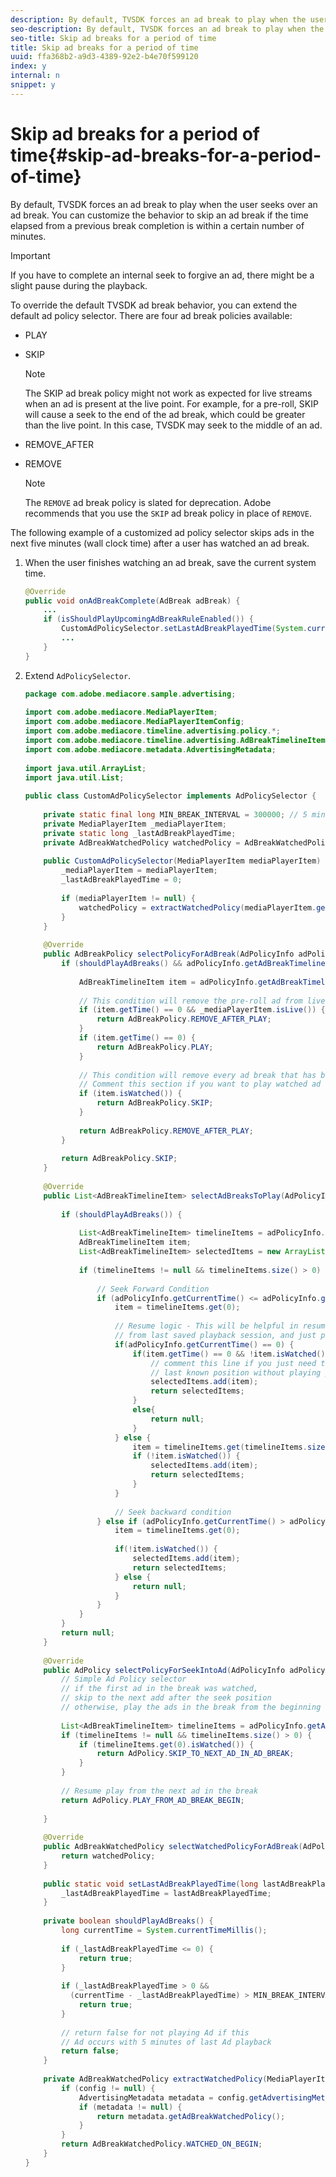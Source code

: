 ```yaml
---
description: By default, TVSDK forces an ad break to play when the user seeks over an ad break. You can customize the behavior to skip an ad break if the time elapsed from a previous break completion is within a certain number of minutes.
seo-description: By default, TVSDK forces an ad break to play when the user seeks over an ad break. You can customize the behavior to skip an ad break if the time elapsed from a previous break completion is within a certain number of minutes.
seo-title: Skip ad breaks for a period of time
title: Skip ad breaks for a period of time
uuid: ffa368b2-a9d3-4389-92e2-b4e70f599120
index: y
internal: n
snippet: y
---
```


# Skip ad breaks for a period of time{#skip-ad-breaks-for-a-period-of-time}

By default, TVSDK forces an ad break to play when the user seeks over an ad break. You can customize the behavior to skip an ad break if the time elapsed from a previous break completion is within a certain number of minutes.

>[!IMPORTANT]
>
>If you have to complete an internal seek to forgive an ad, there might be a slight pause during the playback.

To override the default TVSDK ad break behavior, you can extend the default ad policy selector. There are four ad break policies available:

* PLAY
* SKIP 

  >[!NOTE]
  >
  >The SKIP ad break policy might not work as expected for live streams when an ad is present at the live point. For example, for a pre-roll, SKIP will cause a seek to the end of the ad break, which could be greater than the live point. In this case, TVSDK may seek to the middle of an ad.

* REMOVE_AFTER
* REMOVE 

  >[!NOTE]
  >
  >The `REMOVE` ad break policy is slated for deprecation. Adobe recommends that you use the `SKIP` ad break policy in place of `REMOVE`.

The following example of a customized ad policy selector skips ads in the next five minutes (wall clock time) after a user has watched an ad break. 

1. When the user finishes watching an ad break, save the current system time.

   ```java
   @Override 
   public void onAdBreakComplete(AdBreak adBreak) { 
       ... 
       if (isShouldPlayUpcomingAdBreakRuleEnabled()) { 
           CustomAdPolicySelector.setLastAdBreakPlayedTime(System.currentTimeMillis()); 
           ... 
       } 
   }
   ```

1. Extend `AdPolicySelector`.

   ```java
   package com.adobe.mediacore.sample.advertising; 
    
   import com.adobe.mediacore.MediaPlayerItem; 
   import com.adobe.mediacore.MediaPlayerItemConfig; 
   import com.adobe.mediacore.timeline.advertising.policy.*; 
   import com.adobe.mediacore.timeline.advertising.AdBreakTimelineItem; 
   import com.adobe.mediacore.metadata.AdvertisingMetadata; 
    
   import java.util.ArrayList; 
   import java.util.List; 
    
   public class CustomAdPolicySelector implements AdPolicySelector { 
    
       private static final long MIN_BREAK_INTERVAL = 300000; // 5 minutes for next ad break to be played 
       private MediaPlayerItem _mediaPlayerItem; 
       private static long _lastAdBreakPlayedTime; 
       private AdBreakWatchedPolicy watchedPolicy = AdBreakWatchedPolicy.WATCHED_ON_BEGIN; 
    
       public CustomAdPolicySelector(MediaPlayerItem mediaPlayerItem) { 
           _mediaPlayerItem = mediaPlayerItem; 
           _lastAdBreakPlayedTime = 0; 
    
           if (mediaPlayerItem != null) { 
               watchedPolicy = extractWatchedPolicy(mediaPlayerItem.getConfig()); 
           } 
       } 
    
       @Override 
       public AdBreakPolicy selectPolicyForAdBreak(AdPolicyInfo adPolicyInfo) { 
           if (shouldPlayAdBreaks() && adPolicyInfo.getAdBreakTimelineItems() != null) { 
    
               AdBreakTimelineItem item = adPolicyInfo.getAdBreakTimelineItems().get(0); 
    
               // This condition will remove the pre-roll ad from live stream after watching 
               if (item.getTime() == 0 && _mediaPlayerItem.isLive()) { 
                   return AdBreakPolicy.REMOVE_AFTER_PLAY; 
               } 
               if (item.getTime() == 0) { 
                   return AdBreakPolicy.PLAY; 
               } 
    
               // This condition will remove every ad break that has been watched once.  
               // Comment this section if you want to play watched ad breaks again. 
               if (item.isWatched()) { 
                   return AdBreakPolicy.SKIP; 
               } 
    
               return AdBreakPolicy.REMOVE_AFTER_PLAY; 
           } 
    
           return AdBreakPolicy.SKIP; 
       } 
    
       @Override 
       public List<AdBreakTimelineItem> selectAdBreaksToPlay(AdPolicyInfo adPolicyInfo) { 
    
           if (shouldPlayAdBreaks()) { 
    
               List<AdBreakTimelineItem> timelineItems = adPolicyInfo.getAdBreakTimelineItems(); 
               AdBreakTimelineItem item; 
               List<AdBreakTimelineItem> selectedItems = new ArrayList<AdBreakTimelineItem>(); 
    
               if (timelineItems != null && timelineItems.size() > 0) { 
    
                   // Seek Forward Condition 
                   if (adPolicyInfo.getCurrentTime() <= adPolicyInfo.getSeekToTime()) { 
                       item = timelineItems.get(0); 
    
                       // Resume logic - This will be helpful in resuming the content  
                       // from last saved playback session, and just play the pre-roll ad 
                       if(adPolicyInfo.getCurrentTime() == 0) { 
                           if(item.getTime() == 0 && !item.isWatched()) { 
                               // comment this line if you just need to seek to the user's  
                               // last known position without playing pre-roll ad. ZD#820 
                               selectedItems.add(item); 
                               return selectedItems; 
                           } 
                           else{ 
                               return null; 
                           } 
                       } else { 
                           item = timelineItems.get(timelineItems.size()-1); 
                           if (!item.isWatched()) { 
                               selectedItems.add(item); 
                               return selectedItems; 
                           } 
                       } 
    
                       // Seek backward condition 
                   } else if (adPolicyInfo.getCurrentTime() > adPolicyInfo.getSeekToTime()) { 
                       item = timelineItems.get(0); 
    
                       if(!item.isWatched()) { 
                           selectedItems.add(item); 
                           return selectedItems; 
                       } else { 
                           return null; 
                       } 
                   } 
               } 
           } 
           return null; 
       } 
    
       @Override 
       public AdPolicy selectPolicyForSeekIntoAd(AdPolicyInfo adPolicyInfo) { 
           // Simple Ad Policy selector 
           // if the first ad in the break was watched,  
           // skip to the next add after the seek position 
           // otherwise, play the ads in the break from the beginning 
    
           List<AdBreakTimelineItem> timelineItems = adPolicyInfo.getAdBreakTimelineItems(); 
           if (timelineItems != null && timelineItems.size() > 0) { 
               if (timelineItems.get(0).isWatched()) { 
                   return AdPolicy.SKIP_TO_NEXT_AD_IN_AD_BREAK; 
               } 
           } 
    
           // Resume play from the next ad in the break 
           return AdPolicy.PLAY_FROM_AD_BREAK_BEGIN; 
    
       } 
    
       @Override 
       public AdBreakWatchedPolicy selectWatchedPolicyForAdBreak(AdPolicyInfo adPolicyInfo) { 
           return watchedPolicy; 
       } 
    
       public static void setLastAdBreakPlayedTime(long lastAdBreakPlayedTime) { 
           _lastAdBreakPlayedTime = lastAdBreakPlayedTime; 
       } 
    
       private boolean shouldPlayAdBreaks() { 
           long currentTime = System.currentTimeMillis(); 
    
           if (_lastAdBreakPlayedTime <= 0) { 
               return true; 
           } 
    
           if (_lastAdBreakPlayedTime > 0 &&  
             (currentTime - _lastAdBreakPlayedTime) > MIN_BREAK_INTERVAL) { 
               return true; 
           } 
    
           // return false for not playing Ad if this  
           // Ad occurs with 5 minutes of last Ad playback 
           return false; 
       } 
    
       private AdBreakWatchedPolicy extractWatchedPolicy(MediaPlayerItemConfig config) { 
           if (config != null) { 
               AdvertisingMetadata metadata = config.getAdvertisingMetadata(); 
               if (metadata != null) { 
                   return metadata.getAdBreakWatchedPolicy(); 
               } 
           } 
           return AdBreakWatchedPolicy.WATCHED_ON_BEGIN; 
       } 
   } 
   
   ```

